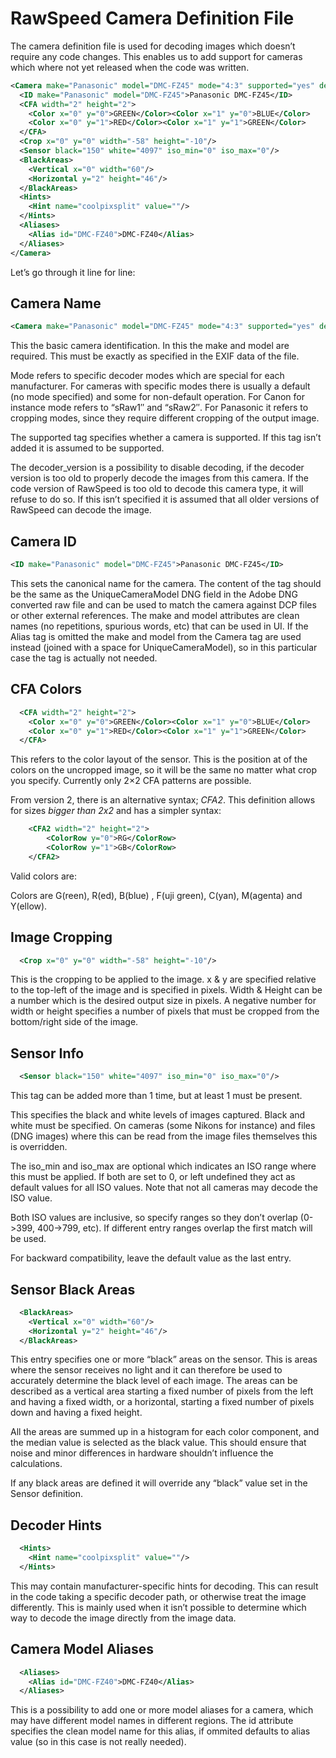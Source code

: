 # RawSpeed Camera Definition File

The camera definition file is used for decoding images which doesn’t require any code changes. This enables us to add support for cameras which where not yet released when the code was written.

```xml
<Camera make="Panasonic" model="DMC-FZ45" mode="4:3" supported="yes" decoder_version="0">
  <ID make="Panasonic" model="DMC-FZ45">Panasonic DMC-FZ45</ID>
  <CFA width="2" height="2">
    <Color x="0" y="0">GREEN</Color><Color x="1" y="0">BLUE</Color>
    <Color x="0" y="1">RED</Color><Color x="1" y="1">GREEN</Color>
  </CFA>
  <Crop x="0" y="0" width="-58" height="-10"/>
  <Sensor black="150" white="4097" iso_min="0" iso_max="0"/>
  <BlackAreas>
    <Vertical x="0" width="60"/>
    <Horizontal y="2" height="46"/>
  </BlackAreas>
  <Hints>
    <Hint name="coolpixsplit" value=""/>
  </Hints>
  <Aliases>
    <Alias id="DMC-FZ40">DMC-FZ40</Alias>
  </Aliases>
</Camera>
```

Let’s go through it line for line:

## Camera Name

```xml
<Camera make="Panasonic" model="DMC-FZ45" mode="4:3" supported="yes" decoder_version="0">
```

This the basic camera identification. In this the make and model are required. This must be exactly as specified in the EXIF data of the file.

Mode refers to specific decoder modes which are special for each manufacturer. For cameras with specific modes there is usually a default (no mode specified) and some for non-default operation. For Canon for instance mode refers to “sRaw1″ and “sRaw2″. For Panasonic it refers to cropping modes, since they require different cropping of the output image.

The supported tag specifies whether a camera is supported. If this tag isn’t added it is assumed to be supported.

The decoder_version is a possibility to disable decoding, if the decoder version is too old to properly decode the images from this camera. If the code version of RawSpeed is too old to decode this camera type, it will refuse to do so. If this isn’t specified it is assumed that all older versions of RawSpeed can decode the image.

## Camera ID

```xml
<ID make="Panasonic" model="DMC-FZ45">Panasonic DMC-FZ45</ID>
```

This sets the canonical name for the camera. The content of the tag should be the same as the UniqueCameraModel DNG field in the Adobe DNG converted raw file and can be used to match the camera against DCP files or other external references. The make and model attributes are clean names (no repetitions, spurious words, etc) that can be used in UI. If the Alias tag is omitted the make and model from the Camera tag are used instead (joined with a space for UniqueCameraModel), so in this particular case the tag is actually not needed.

## CFA Colors

```xml
  <CFA width="2" height="2">
    <Color x="0" y="0">GREEN</Color><Color x="1" y="0">BLUE</Color>
    <Color x="0" y="1">RED</Color><Color x="1" y="1">GREEN</Color>
  </CFA>
```

This refers to the color layout of the sensor. This is the position at of the colors on the uncropped image, so it will be the same no matter what crop you specify. Currently only 2×2 CFA patterns are possible.

From version 2, there is an alternative syntax; *CFA2*. This definition allows for sizes *bigger than 2x2* and has a simpler syntax:

```xml
	<CFA2 width="2" height="2">
		<ColorRow y="0">RG</ColorRow>
		<ColorRow y="1">GB</ColorRow>
	</CFA2>
```
Valid colors are:

Colors are G(reen), R(ed), B(blue) , F(uji green), C(yan), M(agenta) and Y(ellow).

## Image Cropping

```xml
  <Crop x="0" y="0" width="-58" height="-10"/>
```

This is the cropping to be applied to the image. x & y are specified relative to the top-left of the image and is specified in pixels. Width & Height can be a number which is the desired output size in pixels. A negative number for width or height specifies a number of pixels that must be cropped from the bottom/right side of the image.

## Sensor Info

```xml
  <Sensor black="150" white="4097" iso_min="0" iso_max="0"/>
```

This tag can be added more than 1 time, but at least 1 must be present.

This specifies the black and white levels of images captured. Black and white must be specified. On cameras (some Nikons for instance) and files (DNG images) where this can be read from the image files themselves this is overridden.

The iso_min and iso_max are optional which indicates an ISO range where this must be applied. If both are set to 0, or left undefined they act as default values for all ISO values. Note that not all cameras may decode the ISO value.

Both ISO values are inclusive, so specify ranges so they don’t overlap (0->399, 400->799, etc). If different entry ranges overlap the first match will be used.

For backward compatibility, leave the default value as the last entry.

## Sensor Black Areas

```xml
  <BlackAreas>
    <Vertical x="0" width="60"/>
    <Horizontal y="2" height="46"/>
  </BlackAreas>
```

This entry specifies one or more “black” areas on the sensor. This is areas where the sensor receives no light and it can therefore be used to accurately determine the black level of each image. The areas can be described as a vertical area starting a fixed number of pixels from the left and having a fixed width, or a horizontal, starting a fixed number of pixels down and having a fixed height.

All the areas are summed up in a histogram for each color component, and the median value is selected as the black value. This should ensure that noise and minor differences in hardware shouldn’t influence the calculations.

If any black areas are defined it will override any “black” value set in the Sensor definition.

## Decoder Hints

```xml
  <Hints>
    <Hint name="coolpixsplit" value=""/>
  </Hints>
```

This may contain manufacturer-specific hints for decoding. This can result in the code taking a specific decoder path, or otherwise treat the image differently. This is mainly used when it isn’t possible to determine which way to decode the image directly from the image data.

## Camera Model Aliases

```xml
  <Aliases>
    <Alias id="DMC-FZ40">DMC-FZ40</Alias>
  </Aliases>
```

This is a possibility to add one or more model aliases for a camera, which may have different model names in different regions. The id attribute specifies the clean model name for this alias, if ommited defaults to alias value (so in this case is not really needed).
